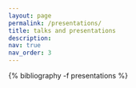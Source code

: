 ```yaml
---
layout: page
permalink: /presentations/
title: talks and presentations
description: 
nav: true
nav_order: 3
---
```


<!-- _pages/presentations.md -->
<div class="publications">

{% bibliography -f presentations %}

</div>

